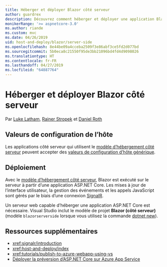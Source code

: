 ```yaml
---
title: Héberger et déployer Blazor côté serveur
author: guardrex
description: Découvrez comment héberger et déployer une application Blazor côté serveur avec ASP.NET Core.
monikerRange: '>= aspnetcore-3.0'
ms.author: riande
ms.custom: mvc
ms.date: 04/26/2019
uid: host-and-deploy/blazor/server-side
ms.openlocfilehash: 8e44be09a4cceba2509f3e86abf3ce5fd2d077bd
ms.sourcegitcommit: 5b0eca8c21550f95de3bb21096bd4fd4d9098026
ms.translationtype: HT
ms.contentlocale: fr-FR
ms.lasthandoff: 04/27/2019
ms.locfileid: "64887764"
---
```

# <a name="host-and-deploy-blazor-server-side"></a>Héberger et déployer Blazor côté serveur

Par [Luke Latham](https://github.com/guardrex), [Rainer Stropek](https://www.timecockpit.com) et [Daniel Roth](https://github.com/danroth27)

## <a name="host-configuration-values"></a>Valeurs de configuration de l’hôte

Les applications côté serveur qui utilisent le [modèle d’hébergement côté serveur](xref:blazor/hosting-models#server-side) peuvent accepter des [valeurs de configuration d’hôte générique](xref:fundamentals/host/generic-host#host-configuration).

## <a name="deployment"></a>Déploiement

Avec le [modèle d’hébergement côté serveur](xref:blazor/hosting-models#server-side), Blazor est exécuté sur le serveur à partir d’une application ASP.NET Core. Les mises à jour de l’interface utilisateur, la gestion des événements et les appels JavaScript sont gérés par le biais d’une connexion [SignalR](xref:signalr/introduction).

Un serveur web capable d’héberger une application ASP.NET Core est nécessaire. Visual Studio inclut le modèle de projet **Blazor (côté serveur)** (modèle `blazorserverside` lorsque vous utilisez la commande [dotnet new](/dotnet/core/tools/dotnet-new)).

<!--

**INSERT: Concerns are the same as publishing an ASP.NET Core SignalR app**

**INSERT: Content on the Azure SignalR Service**

**INSERT: Manually turn on WebSockets support**

-->

## <a name="additional-resources"></a>Ressources supplémentaires

* <xref:signalr/introduction>
* <xref:host-and-deploy/index>
* <xref:tutorials/publish-to-azure-webapp-using-vs>
* [Déployer la préversion d’ASP.NET Core sur Azure App Service](xref:host-and-deploy/azure-apps/index#deploy-aspnet-core-preview-release-to-azure-app-service)
